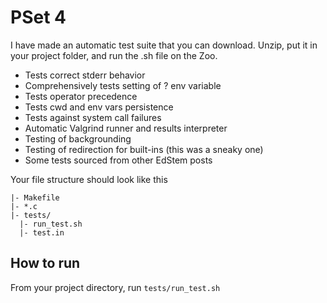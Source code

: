 # PSet 4

I have made an automatic test suite that you can download. Unzip, put it in your project folder, and run the .sh file on the Zoo.

- Tests correct stderr behavior
- Comprehensively tests setting of ? env variable
- Tests operator precedence
- Tests cwd and env vars persistence
- Tests against system call failures
- Automatic Valgrind runner and results interpreter
- Testing of backgrounding
- Testing of redirection for built-ins (this was a sneaky one)
- Some tests sourced from other EdStem posts


Your file structure should look like this
```
|- Makefile
|- *.c
|- tests/
  |- run_test.sh
  |- test.in
```

## How to run

From your project directory, run `tests/run_test.sh`
